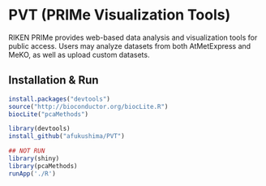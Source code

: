 PVT (PRIMe Visualization Tools)
========
RIKEN PRIMe provides web-based data analysis and visualization tools for public access. Users may analyze datasets from both AtMetExpress and MeKO, as well as upload custom datasets.

Installation & Run
------------
```R
install.packages("devtools")
source("http://bioconductor.org/biocLite.R")
biocLite("pcaMethods")

library(devtools)
install_github("afukushima/PVT")

## NOT RUN
library(shiny)
library(pcaMethods)
runApp('./R')
```
